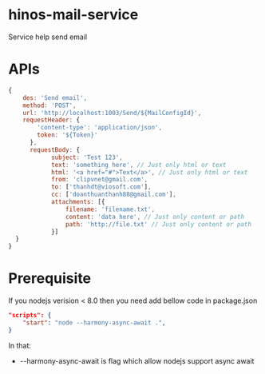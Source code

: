 # hinos-mail-service
Service help send email

# APIs

```js
{
    des: 'Send email',
    method: 'POST',
    url: 'http://localhost:1003/Send/${MailConfigId}',
    requestHeader: {
        'content-type': 'application/json',
        token: '${Token}'
      },
      requestBody: {
            subject: 'Test 123',
            text: 'something here', // Just only html or text
            html: '<a href="#">Text</a>', // Just only html or text
            from: 'clipvnet@gmail.com',
            to: ['thanhdt@viosoft.com'],
            cc: ['doanthuanthanh88@gmail.com'],
            attachments: [{
                filename: 'filename.txt',
                content: 'data here', // Just only content or path
                path: 'http://file.txt' // Just only content or path
            }]
  }
}
```

# Prerequisite
If you nodejs verision < 8.0 then you need add bellow code in package.json
```json
"scripts": {
    "start": "node --harmony-async-await .",
}
```
In that: 
* --harmony-async-await is flag which allow nodejs support async await
